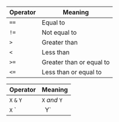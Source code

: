 
# 
| Operator | Meaning                  |
| -------- | ------------------------ |
| `==`     | Equal to                 |
| `!=`     | Not equal to             |
| `>`      | Greater than             |
| `<`      | Less than                |
| `>=`     | Greater than or equal to |
| `<=`     | Less than or equal to    |

| Operator    | Meaning       |
| ----------- | ------------- |
| `X` `&` `Y` | `X` *and* `Y` |
| `X` `|` `Y` | `X` *or* `Y`  |


